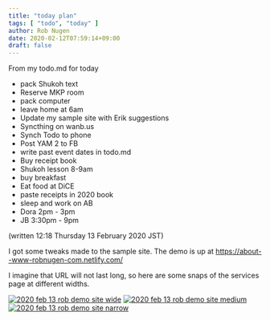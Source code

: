 ```yaml
---
title: "today plan"
tags: [ "todo", "today" ]
author: Rob Nugen
date: 2020-02-12T07:59:14+09:00
draft: false
---
```


From my todo.md for today

* pack Shukoh text
* Reserve MKP room
* pack computer
* leave home at 6am
* Update my sample site with Erik suggestions
* Syncthing on wanb.us
* Synch Todo to phone
* Post YAM 2 to FB
* write past event dates in todo.md
* Buy receipt book
* Shukoh lesson 8-9am
* buy breakfast
* Eat food at DiCE
* paste receipts in 2020 book
* sleep and work on AB
* Dora 2pm - 3pm
* JB 3:30pm - 9pm

(written 12:18 Thursday 13 February 2020 JST)

I got some tweaks made to the sample site.  The demo is up at
https://about--www-robnugen-com.netlify.com/

I imagine that URL will not last long, so here are some snaps of the
services page at different widths.

[![2020 feb 13 rob demo site wide](//b.robnugen.com/journal/2020/thumbs/2020_feb_13_rob_demo_site_wide.png)](//b.robnugen.com/journal/2020/2020_feb_13_rob_demo_site_wide.png)
[![2020 feb 13 rob demo site medium](//b.robnugen.com/journal/2020/thumbs/2020_feb_13_rob_demo_site_medium.png)](//b.robnugen.com/journal/2020/2020_feb_13_rob_demo_site_medium.png)
[![2020 feb 13 rob demo site narrow](//b.robnugen.com/journal/2020/thumbs/2020_feb_13_rob_demo_site_narrow.png)](//b.robnugen.com/journal/2020/2020_feb_13_rob_demo_site_narrow.png)
